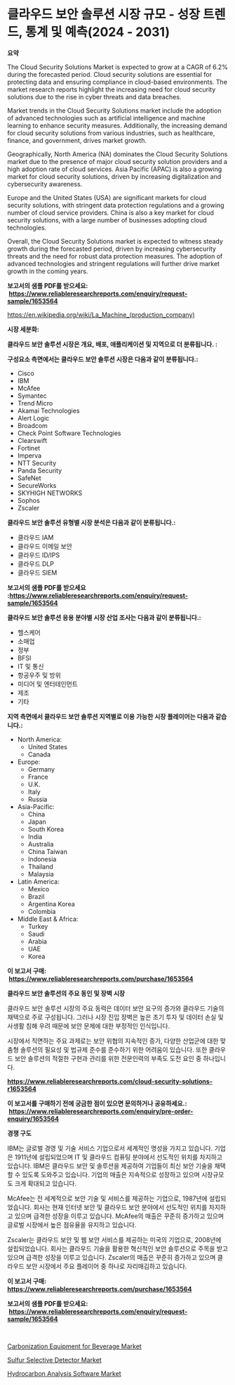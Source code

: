 <p><h1>클라우드 보안 솔루션 시장 규모 - 성장 트렌드, 통계 및 예측(2024 - 2031)</h1></p><p><strong>요약</strong></p>
<p><p>The Cloud Security Solutions Market is expected to grow at a CAGR of 6.2% during the forecasted period. Cloud security solutions are essential for protecting data and ensuring compliance in cloud-based environments. The market research reports highlight the increasing need for cloud security solutions due to the rise in cyber threats and data breaches.</p><p>Market trends in the Cloud Security Solutions market include the adoption of advanced technologies such as artificial intelligence and machine learning to enhance security measures. Additionally, the increasing demand for cloud security solutions from various industries, such as healthcare, finance, and government, drives market growth.</p><p>Geographically, North America (NA) dominates the Cloud Security Solutions market due to the presence of major cloud security solution providers and a high adoption rate of cloud services. Asia Pacific (APAC) is also a growing market for cloud security solutions, driven by increasing digitalization and cybersecurity awareness.</p><p>Europe and the United States (USA) are significant markets for cloud security solutions, with stringent data protection regulations and a growing number of cloud service providers. China is also a key market for cloud security solutions, with a large number of businesses adopting cloud technologies.</p><p>Overall, the Cloud Security Solutions market is expected to witness steady growth during the forecasted period, driven by increasing cybersecurity threats and the need for robust data protection measures. The adoption of advanced technologies and stringent regulations will further drive market growth in the coming years.</p></p>
<p><strong>보고서의 샘플 PDF를 받으세요: &nbsp;<a href="https://www.reliableresearchreports.com/enquiry/request-sample/1653564">https://www.reliableresearchreports.com/enquiry/request-sample/1653564</a></strong></p>
<p><a href="https://en.wikipedia.org/wiki/La_Machine_(production_company)">https://en.wikipedia.org/wiki/La_Machine_(production_company)</a></p>
<p><strong>시장 세분화:</strong></p>
<p><strong> 클라우드 보안 솔루션 시장은 개요, 배포, 애플리케이션 및 지역으로 더 분류됩니다. :</strong></p>
<p><strong>구성요소 측면에서는 클라우드 보안 솔루션 시장은 다음과 같이 분류됩니다.:</strong></p>
<p><ul><li>Cisco</li><li>IBM</li><li>McAfee</li><li>Symantec</li><li>Trend Micro</li><li>Akamai Technologies</li><li>Alert Logic</li><li>Broadcom</li><li>Check Point Software Technologies</li><li>Clearswift</li><li>Fortinet</li><li>Imperva</li><li>NTT Security</li><li>Panda Security</li><li>SafeNet</li><li>SecureWorks</li><li>SKYHIGH NETWORKS</li><li>Sophos</li><li>Zscaler</li></ul></p>
<p><strong> 클라우드 보안 솔루션 유형별 시장 분석은 다음과 같이 분류됩니다.:</strong></p>
<p><ul><li>클라우드 IAM</li><li>클라우드 이메일 보안</li><li>클라우드 ID/IPS</li><li>클라우드 DLP</li><li>클라우드 SIEM</li></ul></p>
<p><strong>보고서의 샘플 PDF를 받으세요 :<a href="https://www.reliableresearchreports.com/enquiry/request-sample/1653564">https://www.reliableresearchreports.com/enquiry/request-sample/1653564</a></strong></p>
<p><strong> 클라우드 보안 솔루션 응용 분야별 시장 산업 조사는 다음과 같이 분류됩니다.:</strong></p>
<p><ul><li>헬스케어</li><li>소매업</li><li>정부</li><li>BFSI</li><li>IT 및 통신</li><li>항공우주 및 방위</li><li>미디어 및 엔터테인먼트</li><li>제조</li><li>기타</li></ul></p>
<p><strong>지역 측면에서 클라우드 보안 솔루션 지역별로 이용 가능한 시장 플레이어는 다음과 같습니다.:</strong></p>
<p><ul>
    <li>
        North America:
        <ul>
            <li>United States</li>
            <li>Canada</li>
        </ul>
    </li>
    <li>
        Europe:
        <ul>
            <li>Germany</li>
            <li>France</li>
            <li>U.K.</li>
            <li>Italy</li>
            <li>Russia</li>
        </ul>
    </li>
    <li>
        Asia-Pacific:
        <ul>
            <li>China</li>
            <li>Japan</li>
            <li>South Korea</li>
            <li>India</li>
            <li>Australia</li>
            <li>China Taiwan</li>
            <li>Indonesia</li>
            <li>Thailand</li>
            <li>Malaysia</li>
        </ul>
    </li>
    <li>
        Latin America:
        <ul>
            <li>Mexico</li>
            <li>Brazil</li>
            <li>Argentina Korea</li>
            <li>Colombia</li>
        </ul>
    </li>
    <li>
        Middle East & Africa:
        <ul>
            <li>Turkey</li>
            <li>Saudi</li>
            <li>Arabia</li>
            <li>UAE</li>
            <li>Korea</li>
        </ul>
    </li>
    </ul></p>
<p><strong>이 보고서 구매: &nbsp;<a href="https://www.reliableresearchreports.com/purchase/1653564">https://www.reliableresearchreports.com/purchase/1653564</a></strong></p>
<p><strong>클라우드 보안 솔루션의 주요 동인 및 장벽 시장</strong></p>
<p><p>클라우드 보안 솔루션 시장의 주요 동력은 데이터 보안 요구의 증가와 클라우드 기술의 채택으로 주로 구성됩니다. 그러나 시장 진입 장벽은 높은 초기 투자 및 데이터 손실 및 사생활 침해 우려 때문에 보안 문제에 대한 부정적인 인식입니다.</p><p>시장에서 직면하는 주요 과제로는 보안 위협의 지속적인 증가, 다양한 산업군에 대한 맞춤형 솔루션의 필요성 및 법규제 준수를 준수하기 위한 어려움이 있습니다. 또한 클라우드 보안 솔루션의 적절한 구현과 관리를 위한 전문인력의 부족도 도전 요인 중 하나입니다.</p></p>
<p><strong><a href="https://www.reliableresearchreports.com/cloud-security-solutions-r1653564">https://www.reliableresearchreports.com/cloud-security-solutions-r1653564</a></strong></p>
<p><strong>이 보고서를 구매하기 전에 궁금한 점이 있으면 문의하거나 공유하세요.: &nbsp;<a href="https://www.reliableresearchreports.com/enquiry/pre-order-enquiry/1653564">https://www.reliableresearchreports.com/enquiry/pre-order-enquiry/1653564</a></strong></p>
<p><strong>경쟁 구도</strong></p>
<p><p>IBM는 글로벌 경영 및 기술 서비스 기업으로서 세계적인 명성을 가지고 있습니다. 기업은 1911년에 설립되었으며 IT 및 클라우드 컴퓨팅 분야에서 선도적인 위치를 차지하고 있습니다. IBM은 클라우드 보안 및 솔루션을 제공하여 기업들이 최신 보안 기술을 채택할 수 있도록 도와주고 있습니다. 기업의 매출은 지속적으로 성장하고 있으며 시장규모도 크게 확대되고 있습니다.</p><p>McAfee는 전 세계적으로 보안 기술 및 서비스를 제공하는 기업으로, 1987년에 설립되었습니다. 회사는 현재 인터넷 보안 및 클라우드 보안 분야에서 선도적인 위치를 차지하고 있으며 급격한 성장을 이루고 있습니다. McAfee의 매출은 꾸준히 증가하고 있으며 글로벌 시장에서 높은 점유율을 유지하고 있습니다.</p><p>Zscaler는 클라우드 보안 및 웹 보안 서비스를 제공하는 미국의 기업으로, 2008년에 설립되었습니다. 회사는 클라우드 기술을 활용한 혁신적인 보안 솔루션으로 주목을 받고 있으며 급격한 성장을 이루고 있습니다. Zscaler의 매출은 꾸준히 증가하고 있으며 클라우드 보안 시장에서 주요 플레이어 중 하나로 자리매김하고 있습니다.</p></p>
<p><strong>이 보고서 구매: &nbsp; <a href="https://www.reliableresearchreports.com/purchase/1653564">https://www.reliableresearchreports.com/purchase/1653564</a></strong></p>
<p><strong>보고서의 샘플 PDF를 받으세요: &nbsp;<a href="https://www.reliableresearchreports.com/enquiry/request-sample/1653564">https://www.reliableresearchreports.com/enquiry/request-sample/1653564</a></strong><strong></strong></p>
<p>&nbsp;</p>
<p><p><a href="https://github.com/nusratjahan12006/Market-Research-Report-List-1/blob/main/carbonization-equipment-for-beverage-market.md">Carbonization Equipment for Beverage Market</a></p><p><a href="https://github.com/VincentButlerjXXf/Market-Research-Report-List-1/blob/main/sulfur-selective-detector-market.md">Sulfur Selective Detector Market</a></p><p><a href="https://github.com/BurtonGALEN/Market-Research-Report-List-1/blob/main/hydrocarbon-analysis-software-market.md">Hydrocarbon Analysis Software Market</a></p></p>